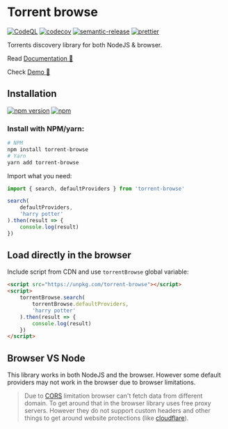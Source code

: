 # Torrent browse

[![CodeQL](https://github.com/KiraLT/torrent-browse/actions/workflows/codeql-analysis.yml/badge.svg)](https://github.com/KiraLT/torrent-browse/actions/workflows/codeql-analysis.yml)
[![codecov](https://codecov.io/gh/KiraLT/torrent-browse/branch/main/graph/badge.svg)](https://codecov.io/gh/KiraLT/torrent-browse)
[![semantic-release](https://img.shields.io/badge/%20%20%F0%9F%93%A6%F0%9F%9A%80-semantic--release-e10079.svg)](https://github.com/semantic-release/semantic-release)
[![prettier](https://img.shields.io/badge/code_style-prettier-ff69b4.svg)](https://github.com/prettier/prettier)

Torrents discovery library for both NodeJS & browser.

Read [Documentation 📘](https://kiralt.github.io/torrent-browse/)

Check [Demo 🎁](https://kiralt.github.io/torrent-browse/demo/)

## Installation

[![npm version](https://badge.fury.io/js/torrent-browse.svg)](https://www.npmjs.com/package/torrent-browse)
[![npm](https://img.shields.io/npm/dt/torrent-browse)](https://www.npmjs.com/package/torrent-browse)

### Install with NPM/yarn:

```bash
# NPM
npm install torrent-browse
# Yarn
yarn add torrent-browse
```

Import what you need:

```typescript
import { search, defaultProviders } from 'torrent-browse'

search(
    defaultProviders,
    'harry potter'
).then(result => {
    console.log(result)
})
```

## Load directly in the browser

Include script from CDN and use `torrentBrowse` global variable:

```html
<script src="https://unpkg.com/torrent-browse"></script>
<script>
    torrentBrowse.search(
        torrentBrowse.defaultProviders,
        'harry potter'
    ).then(result => {
        console.log(result)
    })
</script>
```

## Browser VS Node

This library works in both NodeJS and the browser. However some default providers may not work in the browser due to browser limitations. 

> Due to [CORS](https://developer.mozilla.org/en-US/docs/Web/HTTP/CORS) limitation browser can't fetch data from different domain. To get around that in the browser library uses free proxy servers. However they do not support custom headers and other things to get around website protections (like [cloudflare](https://www.cloudflare.com/)).